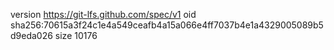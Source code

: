 version https://git-lfs.github.com/spec/v1
oid sha256:70615a3f24c1e4a549ceafb4a15a066e4ff7037b4e1a4329005089b5d9eda026
size 10176
